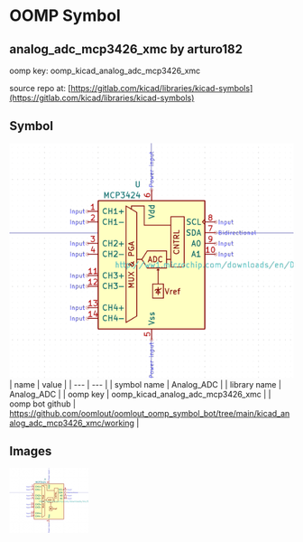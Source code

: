 # OOMP Symbol  
## analog_adc_mcp3426_xmc  by arturo182  
  
oomp key: oomp_kicad_analog_adc_mcp3426_xmc  
  
source repo at: [https://gitlab.com/kicad/libraries/kicad-symbols](https://gitlab.com/kicad/libraries/kicad-symbols)  
## Symbol  
  
[![working.png](working_600.png)](working.png)  
| name | value | 
| --- | --- | 
| symbol name | Analog_ADC | 
| library name | Analog_ADC | 
| oomp key | oomp_kicad_analog_adc_mcp3426_xmc | 
| oomp bot github | https://github.com/oomlout/oomlout_oomp_symbol_bot/tree/main/kicad_analog_adc_mcp3426_xmc/working | 
## Images  
  
[![working.png](working_140.png)](working.png)  
